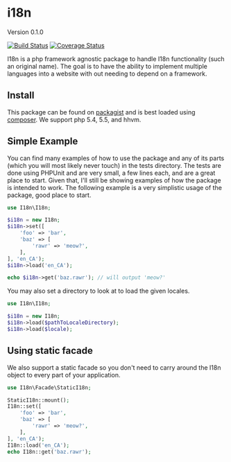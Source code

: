 i18n
====

Version 0.1.0

[![Build Status](https://travis-ci.org/paquettg/i18n.svg)](https://travis-ci.org/paquettg/i18n)
[![Coverage Status](https://coveralls.io/repos/paquettg/i18n/badge.png)](https://coveralls.io/r/paquettg/i18n)

I18n is a php framework agnostic package to handle I18n functionality (such an original name). The goal is to have the ability to implement multiple languages into a website with out needing to depend on a framework.

Install
-------

This package can be found on [packagist](https://packagist.org/packages/paquettg/i18n) and is best loaded using [composer](http://getcomposer.org/). We support php 5.4, 5.5, and hhvm.

Simple Example
--------------

You can find many examples of how to use the package and any of its parts (which you will most likely never touch) in the tests directory. The tests are done using PHPUnit and are very small, a few lines each, and are a great place to start. Given that, I'll still be showing examples of how the package is intended to work. The following example is a very simplistic usage of the package, good place to start.

```php
use I18n\I18n;

$i18n = new I18n;
$i18n->set([
	'foo' => 'bar',
	'baz' => [
		'rawr' => 'meow?',
	],
], 'en_CA');
$i18n->load('en_CA');

echo $i18n->get('baz.rawr'); // will output 'meow?'
```

You may also set a directory to look at to load the given locales.

```php
use I18n\I18n;

$i18n = new I18n;
$i18n->load($pathToLocaleDirectory);
$i18n->load($locale);
```

Using static facade
-------------------

We also support a static facade so you don't need to carry around the I18n object to every part of your application.

```php
use I18n\Facade\StaticI18n;

StaticI18n::mount();
I18n::set([
	'foo' => 'bar',
	'baz' => [
		'rawr' => 'meow?',
	],
], 'en_CA');
I18n::load('en_CA');
echo I18n::get('baz.rawr');
```
